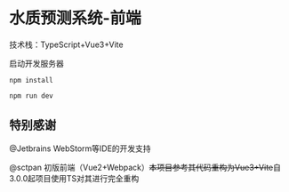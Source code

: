 # 水质预测系统-前端
技术栈：TypeScript+Vue3+Vite

启动开发服务器
```text
npm install

npm run dev
```
## 特别感谢
@Jetbrains WebStorm等IDE的开发支持

@sctpan 初版前端（Vue2+Webpack）~~本项目参考其代码重构为Vue3+Vite~~自3.0.0起项目使用TS对其进行完全重构

